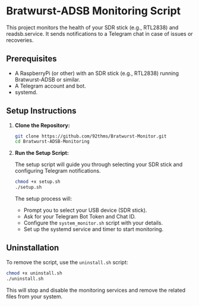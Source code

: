 # Bratwurst-ADSB Monitoring Script

This project monitors the health of your SDR stick (e.g., RTL2838) and readsb.service. It sends notifications to a Telegram chat in case of issues or recoveries.

## Prerequisites

- A RaspberryPi (or other) with an SDR stick (e.g., RTL2838) running Bratwurst-ADSB or similar.
- A Telegram account and bot.
- systemd.

## Setup Instructions

1. **Clone the Repository:**

   ```bash
   git clone https://github.com/92thms/Bratwurst-Monitor.git
   cd Bratwurst-ADSB-Monitoring
   ```

2. **Run the Setup Script:**

   The setup script will guide you through selecting your SDR stick and configuring Telegram notifications.

   ```bash
   chmod +x setup.sh
   ./setup.sh
   ```

   The setup process will:
   - Prompt you to select your USB device (SDR stick).
   - Ask for your Telegram Bot Token and Chat ID.
   - Configure the `system_monitor.sh` script with your details.
   - Set up the systemd service and timer to start monitoring.

## Uninstallation

To remove the script, use the `uninstall.sh` script:

```bash
chmod +x uninstall.sh
./uninstall.sh
```

This will stop and disable the monitoring services and remove the related files from your system.
